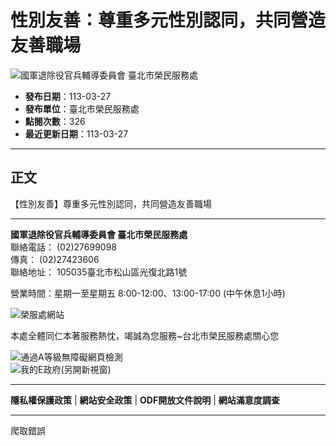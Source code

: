 # 性別友善：尊重多元性別認同，共同營造友善職場

![國軍退除役官兵輔導委員會 臺北市榮民服務處](https://www.vac.gov.tw/Public/Images/202403/99324032714118cded.png)

- **發布日期**：113-03-27
- **發布單位**：臺北市榮民服務處
- **點閱次數**：326
- **最近更新日期**：113-03-27

---

## 正文

【性別友善】尊重多元性別認同，共同營造友善職場

---

**國軍退除役官兵輔導委員會 臺北市榮民服務處**  
聯絡電話： (02)27699098  
傳真： (02)27423606  
聯絡地址： 105035臺北市松山區光復北路1號  

營業時間：星期一至星期五 8:00-12:00、13:00-17:00 (中午休息1小時)  

![榮服處網站](/Public/Images/201610/54516102714491d19d.png)

本處全體同仁本著服務熱忱，竭誠為您服務~台北市榮民服務處關心您

![通過A等級無障礙網頁檢測](https://www.vac.gov.tw/Public/Images/201911/3341911201011aa3cd.png)  
![我的E政府(另開新視窗)](/Public/Images/201605/1271605252007a1f4d.png)

---

**隱私權保護政策** | **網站安全政策** | **ODF開放文件說明** | **網站滿意度調查**

--- 

爬取錯誤
<!-- tcd_original_link https://www.vac.gov.tw/vac_service/taipei/cp-3255-161116-102.html -->
